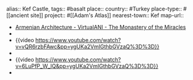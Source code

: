alias:: Kef Castle, 
tags:: #basalt 
place::
country:: #Turkey 
place-type:: #[[ancient site]] 
project:: #[[Adam's Atlas]] 
nearest-town:: Kef
map-url::

- [Armenian Architecture - VirtualANI - The Monastery of the Miracles](http://virtualani.org/adilcevaz/index.htm)
-
- {{video https://www.youtube.com/watch?v=vQR6rzbFAwc&pp=ygUKa2VmIGthbGVzaQ%3D%3D}}
-
- {{video https://www.youtube.com/watch?v=6LuPfP_W_IQ&pp=ygUKa2VmIGthbGVzaQ%3D%3D}}
-